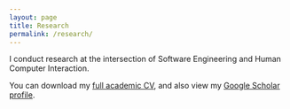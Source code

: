 ```yaml
---
layout: page
title: Research
permalink: /research/
---
```


I conduct research at the intersection of Software Engineering and Human Computer Interaction.

You can download my [full academic CV](files/Widder_CV.pdf), and also view my [Google Scholar profile](https://scholar.google.com/citations?user=OG_qAA4AAAAJ&hl=en).

